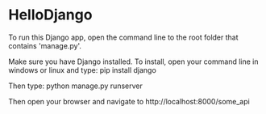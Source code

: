 # HelloDjango

To run this Django app, open the command line to the root folder that contains 'manage.py'.

Make sure you have Django installed. To install, open your command line in windows or linux and type: pip install django

Then type:  python manage.py runserver

Then open your browser and navigate to http://localhost:8000/some_api
